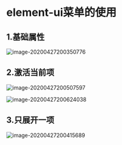 # element-ui菜单的使用

## 1.基础属性

![image-20200427200350776](https://gitee.com/jj603786014/imgBed/raw/master/imgs/20200507192013.png)

## 2.激活当前项

![image-20200427200507597](https://gitee.com/jj603786014/imgBed/raw/master/imgs/20200507192014.png)

![image-20200427200624038](https://gitee.com/jj603786014/imgBed/raw/master/imgs/20200507192015.png)

## 3.只展开一项

![image-20200427200415689](https://gitee.com/jj603786014/imgBed/raw/master/imgs/20200507192016.png)